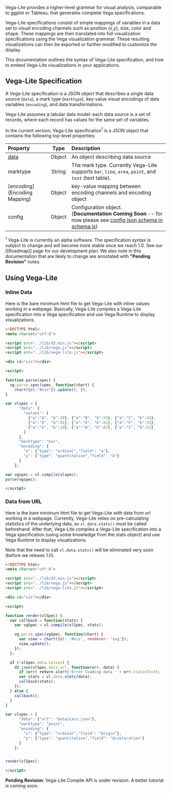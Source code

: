 Vega-Lite provides a higher-level grammar for visual analysis, comparable to ggplot or Tableau, that generates complete Vega specifications.

Vega-Lite specifications consist of simple mappings of variables in a data set to visual encoding channels such as position (x,y), size, color and shape. These mappings are then translated into full visualization specifications using the Vega visualization grammar. These resulting visualizations can then be exported or further modified to customize the display.

This documentation outlines the syntax of Vega-Lite specification, and how to
embed Vega-Lite visualizations in your applications.

## Vega-Lite Specification

A Vega-Lite specification is a JSON object that describes a
single data source (`data`), a mark type (`marktype`), key-value
visual encodings of data variables (`encoding`), and data transformations.

Vega-Lite assumes a tabular data model: each data source is a set of records,
where each record has values for the same set of variables.

In the current version, Vega-Lite specification<sup>1</sup> is a JSON object
that contains the following top-level properties:

| Property             | Type          | Description    |
| :------------        |:-------------:| :------------- |
| [data](Data)         | Object        | An object describing data source |
| marktype             | String        | The mark type.  Currently Vega-Lite supports `bar`, `line`, `area`, `point`, and `text` (text table). |
| [encoding](Encoding Mapping)| Object        | key-value mapping between encoding channels and encoding object |
| config   | Object        | Configuration object.  (__Documentation Coming Soon__ -- for now please see [config json schema in schema.js](https://github.com/uwdata/vega-lite/blob/master/src/schema/schema.js#L573)) |

<sup>1</sup>
Vega-Lite is currently an alpha software.  The specification syntax is subject
to change and will become more stable once we reach 1.0. See our  [[Roadmap]]
page for our development plan.  We also note in this documentation that are
likely to change are annotated with  __"Pending Revision"__ notes.

## Using Vega-Lite

### Inline Data

Here is the bare minimum html file to get Vega-Lite with inline values working in a webpage.
Basically, Vega-Lite compiles a Vega-Lite specification into a Vega
specification and use Vega Runtime to display visualizations.

```html
<!DOCTYPE html>
<meta charset="utf-8">

<script src="../lib/d3.min.js"></script>
<script src="../lib/vega.js"></script>
<script src="../lib/vega-lite.js"></script>

<div id="vis"></div>

<script>

function parse(spec) {
  vg.parse.spec(spec, function(chart) {
    chart({el:"#vis"}).update(); });
}

var vlspec = {
      "data": {
        "values": [
          {"a":"A", "b":28}, {"a":"B", "b":55}, {"a":"C", "b":43},
          {"a":"D", "b":91}, {"a":"E", "b":81}, {"a":"F", "b":53},
          {"a":"G", "b":19}, {"a":"H", "b":87}, {"a":"I", "b":52}
        ]
      },
      "marktype": "bar",
      "encoding": {
        "x": {"type": "ordinal","field": "a"},
        "y": {"type": "quantitative","field": "b"}
      }
    };

var vgspec = vl.compile(vlspec);
parse(vgspec);

</script>
```

### Data from URL

Here is the bare minimum html file to get Vega-Lite with data from url working in a webpage.
Currently, Vega-Lite relies on pre-calculating statistics of the underlying data,
so `vl.data.stats()` must be called beforehand.
After that, Vega-Lite compiles a Vega-Lite specification into a Vega specification
(using some knowledge from the stats object) and use Vega Runtime to display visualizations.

Note that the need to call `vl.data.stats()` will be eliminated very soon (before we release 1.0).

```html
<!DOCTYPE html>
<meta charset="utf-8">

<script src="../lib/d3.min.js"></script>
<script src="../lib/vega.js"></script>
<script src="../lib/vega-lite.js"></script>

<div id="vis"></div>

<script>

function render(vlSpec) {
  var callback = function(stats) {
    var vgSpec = vl.compile(vlSpec, stats);

    vg.parse.spec(vgSpec, function(chart) {
      var view = chart({el: '#vis', renderer: 'svg'});
      view.update();
    });
  };

  if (!vlSpec.data.values) {
    d3.json(vlSpec.data.url, function(err, data) {
      if (err) return alert('Error loading data ' + err.statusText);
      var stats = vl.data.stats(data);
      callback(stats);
    });
  } else {
    callback();
  }
}

var vlspec = {
      "data": {"url": "data/cars.json"},
      "marktype": "point",
      "encoding": {
        "x": {"type": "ordinal","field": "Origin"},
        "y": {"type": "quantitative","field": "Acceleration"}
      }
    };


render(vlSpec);

</script>
```

__Pending Revision__:
Vega-Lite Compile API is under revision.  A better tutorial is coming soon.
